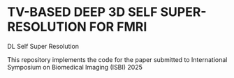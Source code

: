 # TV-BASED DEEP 3D SELF SUPER-RESOLUTION FOR FMRI
DL Self Super Resolution

This repository implements the code for the paper submitted to International Symposium on Biomedical Imaging (ISBI) 2025
